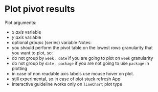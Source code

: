 Plot pivot results
========================================================

Plot arguments:
 - *x axis* variable
 - *y axis* variable
 - optional *groups* (series) variable
Notes:
 - you should perform the pivot table on the lowest *rows* granularity that you want to plot, so:
  - do not group by `week, date` if you are going to plot on `week` granularity
  - do not group by `date, package` if you are not going to use `package` in plotting
 - in case of non readable axis labels use mouse hover on plot.
 - still experimental, so in case of plot stuck refresh App
 - interactive guideline works only on `lineChart` plot type
